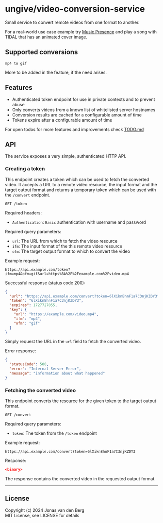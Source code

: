 # ungive/video-conversion-service

Small service to convert remote videos from one format to another.

For a real-world use case example try [Music Presence](https://musicpresence.app)
and play a song with TIDAL that has an animated cover image.

## Supported conversions

```
mp4 to gif
```

More to be added in the feature, if the need arises.

## Features

- Authenticated token endpoint for use in private contexts and to prevent abuse
- Only converts videos from a known list of whitelisted server hostnames
- Conversion results are cached for a configurable amount of time
- Tokens expire after a configurable amount of time

For open todos for more features and improvements check [TODO.md](TODO.md)

## API

The service exposes a very simple, authenticated HTTP API.

### Creating a token

This endpoint creates a token which can be used to fetch the converted video.
It accepts a URL to a remote video resource,
the input format and the target output format
and returns a temporary token which can be used with the `/convert` endpoint.

```
GET /token
```

Required headers:

- `Authentication`: `Basic` authentication with username and password

Required query parameters:

- `url`: The URL from which to fetch the video resource
- `ifm`: The input format of the this remote video resource
- `ofm`: The target output format to which to convert the video

Example request:

```
https://api.example.com/token?ifm=mp4&ofm=gif&url=https%3A%2F%2Fexample.com%2Fvideo.mp4
```

Successful response (status code 200):

```json
{
  "url": "https://api.example.com/convert?token=6lXiknBhnF1a7C3njKZDY3",
  "token": "6lXiknBhnF1a7C3njKZDY3",
  "expires": 1727727055,
  "key": {
    "url": "https://example.com/video.mp4",
    "ifm": "mp4",
    "ofm": "gif"
  }
}
```

Simply request the URL in the `url` field to fetch the converted video.

Error response:

```json
{
  "statusCode": 500,
  "error": "Internal Server Error",
  "message": "information about what happened"
}
```

### Fetching the converted video

This endpoint converts the resource for the given token
to the target output format.

```
GET /convert
```

Required query parameters:

- `token`: The token from the `/token` endpoint

Example request:

```
https://api.example.com/convert?token=6lXiknBhnF1a7C3njKZDY3
```

Response:

```json
<binary>
```

The response contains the converted video in the requested output format.

---

## License

Copyright (c) 2024 Jonas van den Berg  
MIT License, see LICENSE for details
